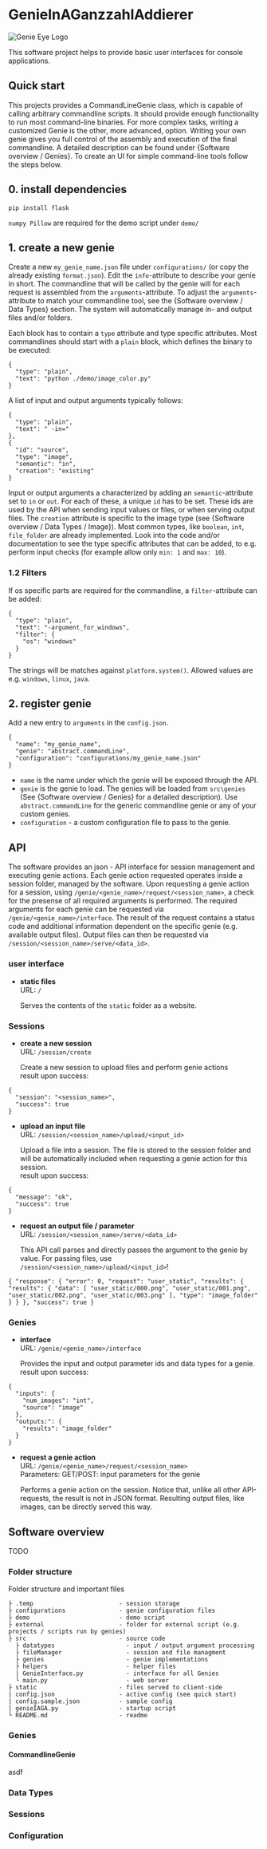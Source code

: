 # GenieInAGanzzahlAddierer

![Genie Eye Logo](./static/media/images/eye.png "Genie Eye Logo")

This software project helps to provide basic user interfaces for console applications.


## Quick start
This projects provides a CommandLineGenie class, which is capable of calling arbitrary commandline scripts. It should provide enough functionality to run most command-line binaries. For more complex tasks, writing a customized Genie is the other, more advanced, option. Writing your own genie gives you full control of the assembly and execution of the final commandline. A detailed description can be found under {Software overview / Genies}. To create an UI for simple command-line tools follow the steps below.

## 0. install dependencies
```
pip install flask
```
``numpy Pillow`` are required for the demo script under `demo/`
 
## 1. create a new genie

Create a new `my_genie_name.json` file under `configurations/` (or copy the already existing `format.json`). Edit the `info`-attribute to describe your genie in short. The commandline that will be called by the genie will for each request is assembled from the `arguments`-attribute. To adjust the `arguments`-attribute to match your commandline tool, see the {Software overview / Data Types} section. The system will automatically manage in- and output files and/or folders.

Each block has to contain a `type` attribute and type specific attributes. Most commandlines should start with a `plain` block, which defines the binary to be executed: 
```
{
  "type": "plain",
  "text": "python ./demo/image_color.py"
}
```

A list of input and output arguments typically follows:
```
{
  "type": "plain",
  "text": " -in="
},
{
  "id": "source",
  "type": "image",
  "semantic": "in",
  "creation": "existing"
}
```
Input or output arguments a characterized by adding an `semantic`-attribute set to `in` or `out`. For each of these, a unique `id` has to be set. These ids are used by the API when sending input values or files, or when serving output files. The `creation` attribute is specific to the image type (see {Software overview / Data Types / Image}). Most common types, like `boolean`, `int`, `file_folder` are already implemented. Look into the code and/or documentation to see the type specific attributes that can be added, to e.g. perform input checks (for example allow only `min: 1` and `max: 10`).

### 1.2 Filters

If os specific parts are required for the commandline, a `filter`-attribute can be added: 
```
{
  "type": "plain",
  "text": "-argument_for_windows",
  "filter": {
    "os": "windows"
  }
}
```
The strings will be matches against `platform.system()`. Allowed values are e.g. `windows`, `linux`, `java`.

## 2. register genie

Add a new entry to `arguments` in the `config.json`. 
```
{
  "name": "my_genie_name",
  "genie": "abstract.commandLine",
  "configuration": "configurations/my_genie_name.json"
}
```
* `name` is the name under which the genie will be exposed through the API.
* `genie` is the genie to load. The genies will be loaded from `src\genies` (See {Software overview / Genies} for a detailed description). Use `abstract.commandLine` for the generic commandline genie or any of your custom genies.
* `configuration` - a custom configuration file to pass to the genie.

## API
The software provides an json - API interface for session management and executing genie actions. Each genie action requested operates inside a session folder, managed by the software. Upon requesting a genie action for a session, using `/genie/<genie_name>/request/<session_name>`, a check for the presense of all required arguments is performed. The required arguments for each genie can be requested via `/genie/<genie_name>/interface`. The result of the request contains a status code and additional information dependent on the specific genie (e.g. available output files). Output files can then be requested via `/session/<session_name>/serve/<data_id>`.

### user interface
* **static files**  
  URL: `/`  
  
  Serves the contents of the `static` folder as a website.

### Sessions
* **create a new session**  
  URL: `/session/create`  
  
  Create a new session to upload files and perform genie actions  
  result upon success:
```
{
  "session": "<session_name>",
  "success": true
}
```

* **upload an input file**  
  URL: `/session/<session_name>/upload/<input_id>`  
  
  Upload a file into a session. The file is stored to the session folder and will be automatically included when requesting a genie action for this session.  
  result upon success:
```
{
  "message": "ok",
  "success": true
} 
```
  
* **request an output file / parameter**  
  URL: `/session/<session_name>/serve/<data_id>`  
  
  This API call parses and directly passes the argument to the genie by value. For passing files, use `/session/<session_name>/upload/<input_id>`!

```
{ "response": { "error": 0, "request": "user_static", "results": { "results": { "data": [ "user_static/000.png", "user_static/001.png", "user_static/002.png", "user_static/003.png" ], "type": "image_folder" } } }, "success": true } 
```

### Genies
* **interface**  
  URL: `/genie/<genie_name>/interface`  
  
  Provides the input and output parameter ids and data types for a genie.   
  result upon success:  
```
{
  "inputs": {
    "num_images": "int", 
    "source": "image"
  }, 
  "outputs:": {
    "results": "image_folder"
  }
}
```

* **request a genie action**  
  URL: `/genie/<genie_name>/request/<session_name>`  
  Parameters: GET/POST: input parameters for the genie  
  
  Performs a genie action on the session. Notice that, unlike all other API-requests, the result is not in JSON format. Resulting output files, like images, can be directly served this way.

## Software overview

TODO

### Folder structure
Folder structure and important files
```
├ .temp                        - session storage
├ configurations               - genie configuration files
├ demo                         - demo script
├ external                     - folder for external script (e.g. projects / scripts run by genies) 
├ src                          - source code
  ├ datatypes                    - input / output argument processing
  ├ fileManager                  - session and file managment
  ├ genies                       - genie implementations
  ├ helpers                      - helper files
  | GenieInterface.py            - interface for all Genies
  └ main.py                      - web server
├ static                       - files served to client-side
| config.json                  - active config (see quick start)
| config.sample.json           - sample config
| genieIAGA.py                 - startup script
└ README.md                    - readme
```

### Genies

#### CommandlineGenie

asdf

### Data Types

### Sessions

### Configuration

